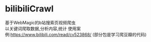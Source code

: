 # bilibiliCrawl
基于WebMagic的b站搜索页视频爬虫  
以关键词爬取数据,分析内容,统计
使用案例:https://www.bilibili.com/read/cv523868/
(部分包是学习爬豆瓣的代码)
